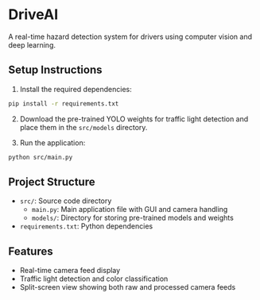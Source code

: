 # DriveAI

A real-time hazard detection system for drivers using computer vision and deep learning.

## Setup Instructions

1. Install the required dependencies:
```bash
pip install -r requirements.txt
```

2. Download the pre-trained YOLO weights for traffic light detection and place them in the `src/models` directory.

3. Run the application:
```bash
python src/main.py
```

## Project Structure

- `src/`: Source code directory
  - `main.py`: Main application file with GUI and camera handling
  - `models/`: Directory for storing pre-trained models and weights
- `requirements.txt`: Python dependencies

## Features

- Real-time camera feed display
- Traffic light detection and color classification
- Split-screen view showing both raw and processed camera feeds 